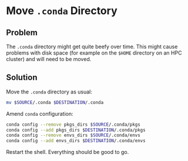 # Move `.conda` Directory

## Problem

The `.conda` directory might get quite beefy over time. This might cause problems with disk space (for example on the `$HOME` directory on an HPC cluster) and will need to be moved.

## Solution

Move the `.conda` directory as usual:

```bash
mv $SOURCE/.conda $DESTINATION/.conda
```

Amend `conda` configuration:

```bash
conda config --remove pkgs_dirs $SOURCE/.conda/pkgs
conda config --add pkgs_dirs $DESTINATION/.conda/pkgs
conda config --remove envs_dirs $SOURCE/.conda/envs
conda config --add envs_dirs $DESTINATION/.conda/envs
```

Restart the shell. Everything should be good to go.
